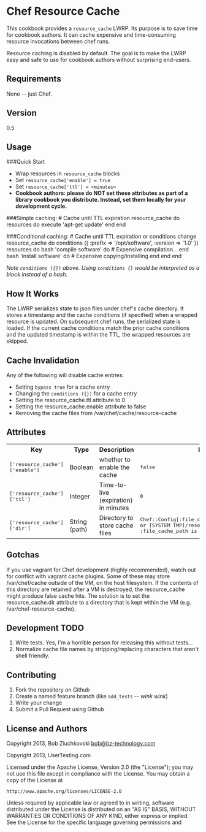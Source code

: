 Chef Resource Cache
===================
This cookbook provides a `resource_cache` LWRP.  Its purpose is to save time
for cookbook authors.  It can cache expensive and time-consuming resource
invocations between chef runs.

Resource caching is disabled by default.  The goal is to make the LWRP easy
and safe to use for cookbook authors without surprising end-users.

Requirements
------------
None -- just Chef.

Version
-------
0.5

Usage
-----

###Quick Start

* Wrap resources in `resource_cache` blocks
* Set `resource_cache['enable'] = true`
* Set `resource_cache['ttl'] = <minutes>`
* __Cookbook authors: please do NOT set these attributes as part of a library
  cookbook you distribute.  Instead, set them locally for your
  development cycle.__

###Simple caching:
    # Cache until TTL expiration
    resource_cache do
      resources do
        execute 'apt-get update'
      end
    end

###Conditional caching:
    # Cache until TTL expiration or conditions change
    resource_cache do
      conditions ({ :prefix => '/opt/software', :version => '1.0' })
      resources do
        bash 'compile software' do
          # Expensive compilation...
        end
        bash 'install software' do
          # Expensive copying/installing
        end
      end
    end

*Note `conditions ({})` above.  Using `conditions {}` would be interpreted as
a block instead of a hash.*

How It Works
------------
The LWRP serializes state to json files under chef's cache directory. It
stores a timestamp and the cache conditions (if specified) when a wrapped
resource is updated.  On subsequent chef runs, the serialized state is loaded.
If the current cache conditions match the prior cache conditions and the
updated timestamp is within the TTL, the wrapped resources are skipped.

Cache Invalidation
------------------
Any of the following will disable cache entries:

* Setting `bypass true` for a cache entry
* Changing the `conditions ({})` for a cache entry
* Setting the resource_cache.ttl attribute to 0
* Setting the resource_cache.enable attribute to false
* Removing the cache files from /var/chef/cache/resource-cache

Attributes
----------

<table>
  <tr>
    <th>Key</th>
    <th>Type</th>
    <th>Description</th>
    <th>Default</th>
  </tr>
  <tr>
    <td><tt>['resource_cache']['enable']</tt></td>
    <td>Boolean</td>
    <td>whether to enable the cache</td>
    <td><tt>false</tt></td>
  </tr>
  <tr>
    <td><tt>['resource_cache']['ttl']</tt></td>
    <td>Integer</td>
    <td>Time-to-live (expiration) in minutes</td>
    <td><tt>0</tt></td>
  </tr>
  <tr>
    <td><tt>['resource_cache']['dir']</tt></td>
    <td>String (path)</td>
    <td>Directory to store cache files</td>
    <td><tt>Chef::Config[:file_cache_path]/resource_cache, or
            [SYSTEM TMP]/resource_cache if :file_cache_path is unset</tt></td>
  </tr>
</table>

Gotchas
-------
If you use vagrant for Chef development (highly recommended), watch out for
conflict with vagrant cache plugins.  Some of these may store /var/chef/cache
outside of the VM, on the host filesystem.  If the contents of this directory
are retained after a VM is destroyed, the resource_cache might produce false
cache hits.  The solution is to set the resource_cache.dir attribute to
a directory that is kept within the VM (e.g. /var/chef-resource-cache).

Development TODO
----------------

1. Write tests.  Yes, I'm a horrible person for releasing this without tests...
2. Normalize cache file names by stripping/replacing characters that aren't
   shell friendly.

Contributing
------------

1. Fork the repository on Github
2. Create a named feature branch (like `add_tests` -- *wink wink*)
3. Write your change
4. Submit a Pull Request using Github

License and Authors
-------------------
Copyright 2013, Bob Ziuchkovski <bob@bz-technology.com>

Copyright 2013, UserTesting.com

Licensed under the Apache License, Version 2.0 (the "License");
you may not use this file except in compliance with the License.
You may obtain a copy of the License at

    http://www.apache.org/licenses/LICENSE-2.0

Unless required by applicable law or agreed to in writing, software
distributed under the License is distributed on an "AS IS" BASIS,
WITHOUT WARRANTIES OR CONDITIONS OF ANY KIND, either express or implied.
See the License for the specific language governing permissions and
